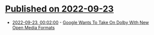 # [Published on 2022-09-23](index.md)

* [2022-09-23, 00:02:00](https://news.slashdot.org/story/22/09/22/2025228/google-wants-to-take-on-dolby-with-new-open-media-formats?utm_source=rss1.0mainlinkanon&utm_medium=feed) - [Google Wants To Take On Dolby With New Open Media Formats](https://news.slashdot.org/story/22/09/22/2025228/google-wants-to-take-on-dolby-with-new-open-media-formats?utm_source=rss1.0mainlinkanon&utm_medium=feed)
